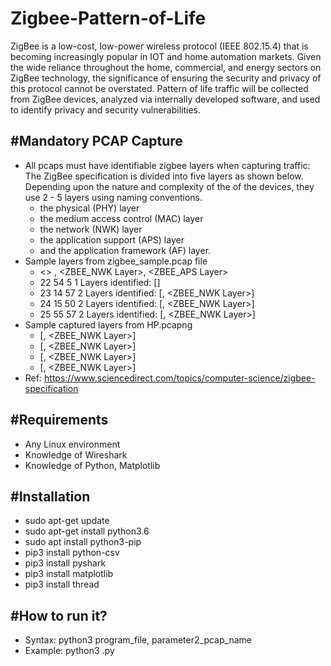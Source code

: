# Zigbee-Pattern-of-Life

ZigBee is a low-cost, low-power wireless protocol (IEEE 802.15.4) that is becoming increasingly popular in IOT and home automation markets.  Given the wide reliance throughout the home, commercial, and energy sectors on ZigBee technology, the significance of ensuring the security and privacy of this protocol cannot be overstated. Pattern of life traffic will be collected from ZigBee devices, analyzed via internally developed software, and used to identify privacy and security vulnerabilities.

#Mandatory PCAP Capture
-----------------------
- All pcaps must have identifiable zigbee layers when capturing traffic: The ZigBee specification is divided into five layers as shown below. Depending upon the nature and complexity of the of the devices, they use 2 - 5 layers using naming conventions.
   + the physical (PHY) layer
   + the medium access control (MAC) layer
   + the network (NWK) layer
   + the application support (APS) layer
   + and the application framework (AF) layer.
- Sample layers from zigbee_sample.pcap file
   - <> <WPAN Layer>, <ZBEE_NWK Layer>, <ZBEE_APS Layer>
   - 22 54 5 1 Layers identified: [<WPAN Layer>]
   - 23 14 57 2 Layers identified: [<WPAN Layer>, <ZBEE_NWK Layer>]
   - 24 15 50 2 Layers identified: [<WPAN Layer>, <ZBEE_NWK Layer>]
   - 25 55 57 2 Layers identified: [<WPAN Layer>, <ZBEE_NWK Layer>]
- Sample captured layers from HP.pcapng
   + [<WPAN Layer>, <ZBEE_NWK Layer>]
   + [<WPAN Layer>, <ZBEE_NWK Layer>]
   + [<WPAN Layer>, <ZBEE_NWK Layer>]
   + [<WPAN Layer>, <ZBEE_NWK Layer>]
- Ref: https://www.sciencedirect.com/topics/computer-science/zigbee-specification
 
#Requirements
-------------
- Any Linux environment
- Knowledge of Wireshark
- Knowledge of Python, Matplotlib

#Installation
-------------
- sudo apt-get update
- sudo apt-get install python3.6
- sudo apt install python3-pip
- pip3 install python-csv
- pip3 install pyshark
- pip3 install matplotlib
- pip3 install thread

#How to run it?
---------------
- Syntax: python3 program_file, parameter2_pcap_name
- Example: python3 <filename>.py <pcap>
